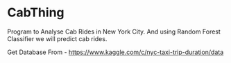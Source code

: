 # CabThing

Program to Analyse Cab Rides in New York City. And using Random Forest Classifier we will predict cab rides.  

Get Database From - https://www.kaggle.com/c/nyc-taxi-trip-duration/data